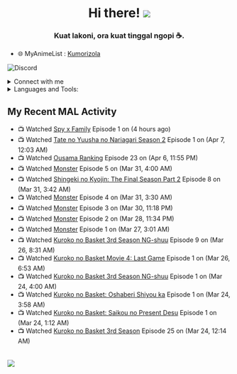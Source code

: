 <h1 align="center">Hi there! <img src="https://media.giphy.com/media/hvRJCLFzcasrR4ia7z/giphy.gif" width="25px"> </h1>
<h3 align="center">Kuat lakoni, ora kuat tinggal ngopi ☕.</h3>

- 🌐 MyAnimeList : [Kumorizola](https://myanimelist.net/animelist/Kumorizola)

![Discord](https://discord.c99.nl/widget/theme-3/761213268009943051.png)
<details>
      <summary>Connect with me</summary>
    <p align="left">
        <a href="https://www.facebook.com/kumori.hartley.1" target="blank"><img align="center"
                src="https://raw.githubusercontent.com/rahuldkjain/github-profile-readme-generator/master/src/images/icons/Social/facebook.svg"
                alt="kumori hartley" height="30" width="40" /></a>
        <a href="https://www.instagram.com/kumorizola/" target="blank"><img align="center"
                src="https://raw.githubusercontent.com/rahuldkjain/github-profile-readme-generator/master/src/images/icons/Social/instagram.svg"
                alt="kumorizola" height="30" width="40" /></a>
        <a href="https://discord.com" target="blank"><img align="center"
                src="https://raw.githubusercontent.com/rahuldkjain/github-profile-readme-generator/master/src/images/icons/Social/discord.svg"
                alt="Kumori#5882" height="30" width="40" /></a>
    </p>
</details>

<details>
    <summary align="left">Languages and Tools:</summary>
<p align="left">
      <a href="https://www.w3schools.com/css/" target="_blank">
        <img src="https://raw.githubusercontent.com/devicons/devicon/master/icons/css3/css3-original-wordmark.svg"
            alt="css3" width="40" height="40" /> </a> <a href="https://www.w3.org/html/" target="_blank"> <img
            src="https://raw.githubusercontent.com/devicons/devicon/master/icons/html5/html5-original-wordmark.svg"
            alt="html5" width="40" height="40" /> </a> <a href="https://www.java.com" target="_blank"> <img
            src="https://raw.githubusercontent.com/devicons/devicon/master/icons/java/java-original.svg" alt="java"
            width="40" height="40" /> </a> <a href="https://developer.mozilla.org/en-US/docs/Web/JavaScript"
            target="_blank"> <img
            src="https://raw.githubusercontent.com/devicons/devicon/master/icons/javascript/javascript-original.svg"
            alt="javascript" width="40" height="40" /> </a> <a href="https://nodejs.org" target="_blank"> <img
            src="https://raw.githubusercontent.com/devicons/devicon/master/icons/nodejs/nodejs-original-wordmark.svg"
            alt="nodejs" width="40" height="40" /> </a> <a href="https://www.python.org" target="_blank"> <img
            src="https://raw.githubusercontent.com/devicons/devicon/master/icons/python/python-original.svg"
            alt="python" width="40" height="40" /> </a> <a href="https://www.typescriptlang.org/" target="_blank"> <img
            src="https://raw.githubusercontent.com/devicons/devicon/master/icons/typescript/typescript-original.svg" 
            alt="typescript" width="40" height="40" /> </a> <a href="https://www.photoshop.com/en" target="_blank"> <img
            src="https://upload.wikimedia.org/wikipedia/commons/a/af/Adobe_Photoshop_CC_icon.svg" alt="photoshop" width="40" height="40"/> </a>
            <a href="https://www.adobe.com/products/premiere.html" target="_blank"> <img
            src="https://upload.wikimedia.org/wikipedia/commons/4/40/Adobe_Premiere_Pro_CC_icon.svg" alt="Premiere pro" width="40" height="40"/> </a>
            <a href="https://www.adobe.com/in/products/illustrator.html" target="_blank"> <img 
            src="https://upload.wikimedia.org/wikipedia/commons/f/fb/Adobe_Illustrator_CC_icon.svg" alt="illustrator" width="40" height="40"/> </a>
      
 </details>
 
 <h2> My Recent MAL Activity</h2>
<!-- MAL_ACTIVITY:start -->

- 📺 Watched [Spy x Family](https://MyAnimeList.net/anime.php?id=50265) Episode 1 on (4 hours ago)
- 📺 Watched [Tate no Yuusha no Nariagari Season 2](https://MyAnimeList.net/anime.php?id=40356) Episode 1 on (Apr 7, 12:03 AM)
- 📺 Watched [Ousama Ranking](https://MyAnimeList.net/anime.php?id=40834) Episode 23 on (Apr 6, 11:55 PM)
- 📺 Watched [Monster](https://MyAnimeList.net/anime.php?id=19) Episode 5 on (Mar 31, 4:00 AM)
- 📺 Watched [Shingeki no Kyojin: The Final Season Part 2](https://MyAnimeList.net/anime.php?id=48583) Episode 8 on (Mar 31, 3:42 AM)
- 📺 Watched [Monster](https://MyAnimeList.net/anime.php?id=19) Episode 4 on (Mar 31, 3:30 AM)
- 📺 Watched [Monster](https://MyAnimeList.net/anime.php?id=19) Episode 3 on (Mar 30, 11:18 PM)
- 📺 Watched [Monster](https://MyAnimeList.net/anime.php?id=19) Episode 2 on (Mar 28, 11:34 PM)
- 📺 Watched [Monster](https://MyAnimeList.net/anime.php?id=19) Episode 1 on (Mar 27, 3:01 AM)
- 📺 Watched [Kuroko no Basket 3rd Season NG-shuu](https://MyAnimeList.net/anime.php?id=30311) Episode 9 on (Mar 26, 8:31 AM)
- 📺 Watched [Kuroko no Basket Movie 4: Last Game](https://MyAnimeList.net/anime.php?id=31658) Episode 1 on (Mar 26, 6:53 AM)
- 📺 Watched [Kuroko no Basket 3rd Season NG-shuu](https://MyAnimeList.net/anime.php?id=30311) Episode 1 on (Mar 24, 4:00 AM)
- 📺 Watched [Kuroko no Basket: Oshaberi Shiyou ka](https://MyAnimeList.net/anime.php?id=34784) Episode 1 on (Mar 24, 3:58 AM)
- 📺 Watched [Kuroko no Basket: Saikou no Present Desu](https://MyAnimeList.net/anime.php?id=31051) Episode 1 on (Mar 24, 1:12 AM)
- 📺 Watched [Kuroko no Basket 3rd Season](https://MyAnimeList.net/anime.php?id=24415) Episode 25 on (Mar 24, 12:14 AM)

<!-- MAL_ACTIVITY:end -->

  
<h2 align="left"> <img src="https://media.discordapp.net/attachments/918405470073520168/919220018355523584/ezgif.com-gif-maker_1.gif">
